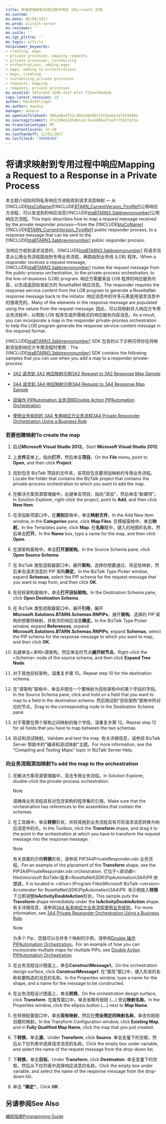 ```yaml
---
title: 将请求映射到专用过程中响应 |Microsoft 文档
ms.custom: ''
ms.date: 06/08/2017
ms.prod: biztalk-server
ms.reviewer: ''
ms.suite: ''
ms.tgt_pltfrm: ''
ms.topic: article
helpviewer_keywords:
- creating, maps
- private processes, mapping requests
- private processes, customizing
- orchestrations, adding maps
- maps, adding to orchestrations
- maps, creating
- customizing private processes
- requests, mapping
- requests, private processes
ms.assetid: 5452c0a2-3a9b-43e7-bfa7-713eef0eab3b
caps.latest.revision: 10
author: MandiOhlinger
ms.author: mandia
manager: anneta
ms.openlocfilehash: 966ad6ad752c36be36b4013743eaba3af5434d0a
ms.sourcegitcommit: 3fc338e52d5dbca2c3ea1685a2faafc7582fe23a
ms.translationtype: MT
ms.contentlocale: zh-CN
ms.lasthandoff: 12/01/2017
ms.locfileid: "26008366"
---
```

# <a name="mapping-a-request-to-a-response-in-a-private-process"></a><span data-ttu-id="aa631-102">将请求映射到专用过程中响应</span><span class="sxs-lookup"><span data-stu-id="aa631-102">Mapping a Request to a Response in a Private Process</span></span>
<span data-ttu-id="aa631-103">本主题介绍如何将私有响应方进程收到请求消息映射 — 从[!INCLUDE[btsCoName](../../includes/btsconame-md.md)][!INCLUDE[BTARN_CurrentVersion_FirstRef](../../includes/btarn-currentversion-firstref-md.md)]公用响应方进程，可以发送到的响应消息[!INCLUDE[btaBTARN3.3abbrevnonumber](../../includes/btabtarn3-3abbrevnonumber-md.md)]公用响应方流程。</span><span class="sxs-lookup"><span data-stu-id="aa631-103">This topic describes how to map a request message received by the private responder process—from the [!INCLUDE[btsCoName](../../includes/btsconame-md.md)][!INCLUDE[BTARN_CurrentVersion_FirstRef](../../includes/btarn-currentversion-firstref-md.md)] public responder process, to a response message that can be sent to the [!INCLUDE[btaBTARN3.3abbrevnonumber](../../includes/btabtarn3-3abbrevnonumber-md.md)] public responder process.</span></span>  
  
 <span data-ttu-id="aa631-104">当响应方收到请求消息时，[!INCLUDE[btaBTARN3.3abbrevnonumber](../../includes/btabtarn3-3abbrevnonumber-md.md)] 将请求消息从公用业务流程路由到专用业务流程，再路由到业务线 (LOB) 程序。</span><span class="sxs-lookup"><span data-stu-id="aa631-104">When a responder receives a request message, [!INCLUDE[btaBTARN3.3abbrevnonumber](../../includes/btabtarn3-3abbrevnonumber-md.md)] routes the request message from the public-process orchestration, to the private-process orchestration, to the line-of-business (LOB) program.</span></span> <span data-ttu-id="aa631-105">响应方需要来自 LOB 程序的响应服务内容，以生成返回给发起方的 RosettaNet 响应消息。</span><span class="sxs-lookup"><span data-stu-id="aa631-105">The responder requires the response service content from the LOB program to generate a RosettaNet response message back to the initiator.</span></span> <span data-ttu-id="aa631-106">响应消息中的许多元素是用请求消息中的值填充的。</span><span class="sxs-lookup"><span data-stu-id="aa631-106">Many of the elements in the response message are populated using the values from the request message.</span></span> <span data-ttu-id="aa631-107">因此，可以将映射并入响应方专用业务流程中，以帮助 LOB 程序生成所需格式的响应服务内容消息。</span><span class="sxs-lookup"><span data-stu-id="aa631-107">As a result, you can incorporate a map in the responder private-process orchestration to help the LOB program generate the response service-content message in the required format.</span></span>  
  
 <span data-ttu-id="aa631-108">[!INCLUDE[btaBTARN3.3abbrevnonumber](../../includes/btabtarn3-3abbrevnonumber-md.md)] SDK 包含的以下示例可供你在将映射添加到响应方专用流程时使用：</span><span class="sxs-lookup"><span data-stu-id="aa631-108">The [!INCLUDE[btaBTARN3.3abbrevnonumber](../../includes/btabtarn3-3abbrevnonumber-md.md)] SDK contains the following samples that you can use when you add a map to a responder private-process:</span></span>  
  
-   [<span data-ttu-id="aa631-109">3A2 请求到 3A2 响应映射示例</span><span class="sxs-lookup"><span data-stu-id="aa631-109">3A2 Request to 3A2 Response Map Sample</span></span>](../../adapters-and-accelerators/accelerator-rosettanet/3a2-request-to-3a2-response-map-sample.md)  
  
-   [<span data-ttu-id="aa631-110">3A4 请求到 3A4 响应映射示例</span><span class="sxs-lookup"><span data-stu-id="aa631-110">3A4 Request to 3A4 Response Map Sample</span></span>](../../adapters-and-accelerators/accelerator-rosettanet/3a4-request-to-3a4-response-map-sample.md)  
  
-   [<span data-ttu-id="aa631-111">双操作 PIPAutomation 业务流程</span><span class="sxs-lookup"><span data-stu-id="aa631-111">Double Action PIPAutomation Orchestration</span></span>](../../adapters-and-accelerators/accelerator-rosettanet/double-action-pipautomation-orchestration.md)  
  
-   [<span data-ttu-id="aa631-112">使用业务规则的 3A4 专用响应方业务流程</span><span class="sxs-lookup"><span data-stu-id="aa631-112">3A4 Private Responder Orchestration Using a Business Rule</span></span>](../../adapters-and-accelerators/accelerator-rosettanet/3a4-private-responder-orchestration-using-a-business-rule.md)  
  
### <a name="to-create-the-map"></a><span data-ttu-id="aa631-113">若要创建映射</span><span class="sxs-lookup"><span data-stu-id="aa631-113">To create the map</span></span>  
  
1.  <span data-ttu-id="aa631-114">启动**Microsoft Visual Studio 2012**。</span><span class="sxs-lookup"><span data-stu-id="aa631-114">Start **Microsoft Visual Studio 2012**.</span></span>  
  
2.  <span data-ttu-id="aa631-115">上**文件**菜单上，指向**打开**，然后单击**项目**。</span><span class="sxs-lookup"><span data-stu-id="aa631-115">On the **File** menu, point to **Open**, and then click **Project**.</span></span>  
  
3.  <span data-ttu-id="aa631-116">找到包含 BizTalk 项目的文件夹，该项目包含要添加映射的专用业务流程。</span><span class="sxs-lookup"><span data-stu-id="aa631-116">Locate the folder that contains the BizTalk project that contains the private-process orchestration to which you want to add the map.</span></span>  
  
4.  <span data-ttu-id="aa631-117">在解决方案资源管理器中，右键单击项目，指向“添加”，然后单击“新建项”。</span><span class="sxs-lookup"><span data-stu-id="aa631-117">In Solution Explorer, right-click the project, point to **Add**, and then click **New Item**.</span></span>  
  
5.  <span data-ttu-id="aa631-118">在添加新项窗口中，在**类别**窗格中，单击**映射文件**。</span><span class="sxs-lookup"><span data-stu-id="aa631-118">In the Add New Item window, in the **Categories** pane, click **Map Files**.</span></span> <span data-ttu-id="aa631-119">在模板窗格中，单击**映射**。</span><span class="sxs-lookup"><span data-stu-id="aa631-119">In the Templates pane, click **Map**.</span></span> <span data-ttu-id="aa631-120">在**名称**框中，键入的地图的名称，然后单击**打开**。</span><span class="sxs-lookup"><span data-stu-id="aa631-120">In the **Name** box, type a name for the map, and then click **Open**.</span></span>  
  
6.  <span data-ttu-id="aa631-121">在源架构窗格中，单击**打开源架构**。</span><span class="sxs-lookup"><span data-stu-id="aa631-121">In the Source Schema pane, click **Open Source Schema**.</span></span>  
  
7.  <span data-ttu-id="aa631-122">在 BizTalk 类型选取器窗口中，展开**架构**，选择你想要通过，将这些映射，然后单击请求消息的 PIP 架构**确定**。</span><span class="sxs-lookup"><span data-stu-id="aa631-122">In the BizTalk Type Picker window, expand **Schemas**, select the PIP schema for the request message that you want to map from, and then click **OK**.</span></span>  
  
8.  <span data-ttu-id="aa631-123">在目标架构窗格中，单击**打开目标架构**。</span><span class="sxs-lookup"><span data-stu-id="aa631-123">In the Destination Schema pane, click **Open Destination Schema**.</span></span>  
  
9. <span data-ttu-id="aa631-124">在 BizTalk 类型选取器窗口中，展开**引用**，展开**Microsoft.Solutions.BTARN.Schemas.RNPIPs**，展开**架构**，选择的 PIP 架构你想要将映射，并依次的响应消息**确定**。</span><span class="sxs-lookup"><span data-stu-id="aa631-124">In the BizTalk Type Picker window, expand **References**, expand **Microsoft.Solutions.BTARN.Schemas.RNPIPs**, expand **Schemas**, select the PIP schema for the response message to which you want to map, and then click **OK**.</span></span>  
  
10. <span data-ttu-id="aa631-125">右键单击\<*架构*\>源架构，然后单击的节点**展开树节点**。</span><span class="sxs-lookup"><span data-stu-id="aa631-125">Right-click the \<*Schema*\> node of the source schema, and then click **Expand Tree Node**.</span></span>  
  
11. <span data-ttu-id="aa631-126">对于其他目标架构，请重复步骤 10。</span><span class="sxs-lookup"><span data-stu-id="aa631-126">Repeat step 10 for the destination schema.</span></span>  
  
12. <span data-ttu-id="aa631-127">在“源架构”窗格中，单击并按住一个要映射为目标架构中的某个字段的字段。</span><span class="sxs-lookup"><span data-stu-id="aa631-127">In the Source Schema pane, click and hold on a field that you want to map to a field in the destination schema.</span></span> <span data-ttu-id="aa631-128">然后拖动到“目标架构”窗格中所对应的节点。</span><span class="sxs-lookup"><span data-stu-id="aa631-128">Drag to the corresponding node in the Destination Schema pane.</span></span>  
  
13. <span data-ttu-id="aa631-129">对于需要在两个架构之间映射的每个字段，请重复步骤 12。</span><span class="sxs-lookup"><span data-stu-id="aa631-129">Repeat step 12 for all fields that you have to map between the two schemas.</span></span>  
  
14. <span data-ttu-id="aa631-130">验证和测试映射。</span><span class="sxs-lookup"><span data-stu-id="aa631-130">Validate and test the map.</span></span> <span data-ttu-id="aa631-131">有关详细信息，请参阅 BizTalk Server 帮助中的"编译和测试映射"主题。</span><span class="sxs-lookup"><span data-stu-id="aa631-131">For more information, see the "Compiling and Testing Maps" topic in BizTalk Server Help.</span></span>  
  
### <a name="to-add-the-map-to-the-orchestration"></a><span data-ttu-id="aa631-132">向业务流程添加映射</span><span class="sxs-lookup"><span data-stu-id="aa631-132">To add the map to the orchestration</span></span>  
  
1.  <span data-ttu-id="aa631-133">在解决方案资源管理器中，双击专用业务流程。</span><span class="sxs-lookup"><span data-stu-id="aa631-133">In Solution Explorer, double-click the private-process orchestration.</span></span>  
  
    > [!NOTE]
    >  <span data-ttu-id="aa631-134">请确保业务流程具有对包含架构的程序集的引用。</span><span class="sxs-lookup"><span data-stu-id="aa631-134">Make sure that the orchestration has references to the assemblies that contain the schemas.</span></span>  
  
2.  <span data-ttu-id="aa631-135">在工具箱中，单击**转换**形状，并将其拖到业务流程具有可将请求消息转换为响应消息中的点。</span><span class="sxs-lookup"><span data-stu-id="aa631-135">In the Toolbox, click the **Transform** shape, and drag it to the point in the orchestration at which you have to transform the request message into the response message.</span></span>  
  
    > [!NOTE]
    >  <span data-ttu-id="aa631-136">有关放置的示例**转换**形状，请参阅 PIP3A4PrivateResponder.odx 业务流程。</span><span class="sxs-lookup"><span data-stu-id="aa631-136">For an example of the placement of the **Transform** shape, see the PIP3A4PrivateResponder.odx orchestration.</span></span> <span data-ttu-id="aa631-137">它位于\<*驱动器*\>: files\microsoft BizTalk\<版本\>RosettaNet\SDK\PipAutomation\3A4\PR 快捷键。</span><span class="sxs-lookup"><span data-stu-id="aa631-137">It is located in \<*drive*\>:\Program Files\Microsoft BizTalk \<version\> Accelerator for RosettaNet\SDK\PipAutomation\3A4\PR.</span></span> <span data-ttu-id="aa631-138">本示例放入**转换**下立即调整**IsActivityDoubleAction**形状。</span><span class="sxs-lookup"><span data-stu-id="aa631-138">This sample puts the **Transform** shape immediately under the **IsActivityDoubleAction** shape.</span></span> <span data-ttu-id="aa631-139">有关详细信息，请参阅[3A4 私有响应方业务流程使用业务规则](../../adapters-and-accelerators/accelerator-rosettanet/3a4-private-responder-orchestration-using-a-business-rule.md)。</span><span class="sxs-lookup"><span data-stu-id="aa631-139">For more information, see [3A4 Private Responder Orchestration Using a Business Rule](../../adapters-and-accelerators/accelerator-rosettanet/3a4-private-responder-orchestration-using-a-business-rule.md).</span></span>  
  
    > [!NOTE]
    >  <span data-ttu-id="aa631-140">为多个 Pip，您就可以合并多个映射的示例，请参阅[Double 操作 PIPAutomation Orchestration](../../adapters-and-accelerators/accelerator-rosettanet/double-action-pipautomation-orchestration.md)。</span><span class="sxs-lookup"><span data-stu-id="aa631-140">For an example of how you can incorporate multiple maps for multiple PIPs, see [Double Action PIPAutomation Orchestration](../../adapters-and-accelerators/accelerator-rosettanet/double-action-pipautomation-orchestration.md).</span></span>  
  
3.  <span data-ttu-id="aa631-141">在业务流程设计图面上，单击**ConstructMessage1**。</span><span class="sxs-lookup"><span data-stu-id="aa631-141">On the orchestration design surface, click **ConstructMessage1**.</span></span> <span data-ttu-id="aa631-142">在“属性”窗口中，键入形状的名称和要构造的消息的名称。</span><span class="sxs-lookup"><span data-stu-id="aa631-142">In the Properties window, type a name for the shape, and a name for the message to be constructed.</span></span>  
  
4.  <span data-ttu-id="aa631-143">在业务流程设计图面上，单击**转换**。</span><span class="sxs-lookup"><span data-stu-id="aa631-143">On the orchestration design surface, click **Transform**.</span></span> <span data-ttu-id="aa631-144">在属性窗口中，单击省略号按钮 (**...**) 旁边**映射名称**。</span><span class="sxs-lookup"><span data-stu-id="aa631-144">In the Properties window, click the ellipsis button (**...**) next to **Map Name**.</span></span>  
  
5.  <span data-ttu-id="aa631-145">在转换配置窗口中，单击**现有映射**，然后在**完全限定的映射名称**，单击你刚刚创建的映射。</span><span class="sxs-lookup"><span data-stu-id="aa631-145">In the Transform Configuration window, click **Existing Map**, and in **Fully Qualified Map Name**, click the map that you just created.</span></span>  
  
6.  <span data-ttu-id="aa631-146">下**转换**，单击**源**。</span><span class="sxs-lookup"><span data-stu-id="aa631-146">Under **Transform**, click **Source**.</span></span> <span data-ttu-id="aa631-147">单击变量下的空框，然后从下拉列表中选择请求消息的名称。</span><span class="sxs-lookup"><span data-stu-id="aa631-147">Click the empty box under variable, and select the name of the request message from the drop-down list.</span></span>  
  
7.  <span data-ttu-id="aa631-148">下**转换**，单击**目标**。</span><span class="sxs-lookup"><span data-stu-id="aa631-148">Under **Transform**, click **Destination**.</span></span> <span data-ttu-id="aa631-149">单击变量下的空框，然后从下拉列表中选择响应消息的名称。</span><span class="sxs-lookup"><span data-stu-id="aa631-149">Click the empty box under variable, and select the name of the response message from the drop-down list.</span></span>  
  
8.  <span data-ttu-id="aa631-150">单击 **“确定”**。</span><span class="sxs-lookup"><span data-stu-id="aa631-150">Click **OK**.</span></span>  
  
## <a name="see-also"></a><span data-ttu-id="aa631-151">另请参阅</span><span class="sxs-lookup"><span data-stu-id="aa631-151">See Also</span></span>  
 [<span data-ttu-id="aa631-152">编程指南</span><span class="sxs-lookup"><span data-stu-id="aa631-152">Programming Guide</span></span>](../../adapters-and-accelerators/accelerator-rosettanet/programming-guide2.md)